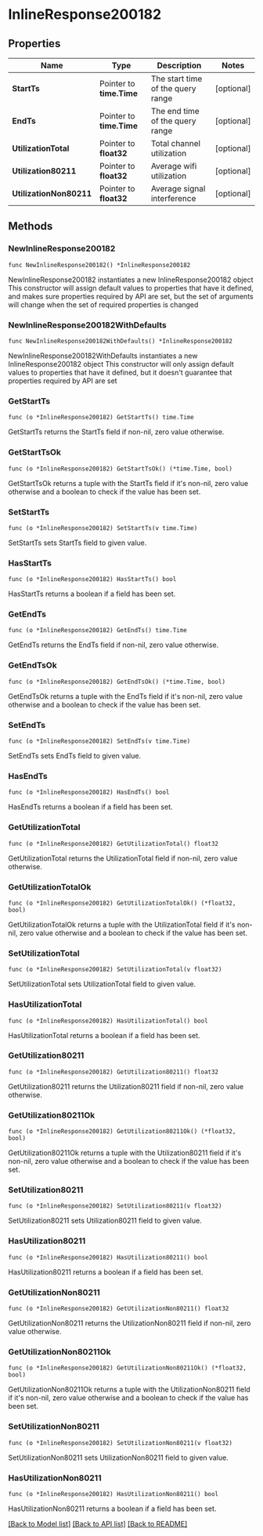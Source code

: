 # InlineResponse200182

## Properties

Name | Type | Description | Notes
------------ | ------------- | ------------- | -------------
**StartTs** | Pointer to **time.Time** | The start time of the query range | [optional] 
**EndTs** | Pointer to **time.Time** | The end time of the query range | [optional] 
**UtilizationTotal** | Pointer to **float32** | Total channel utilization | [optional] 
**Utilization80211** | Pointer to **float32** | Average wifi utilization | [optional] 
**UtilizationNon80211** | Pointer to **float32** | Average signal interference | [optional] 

## Methods

### NewInlineResponse200182

`func NewInlineResponse200182() *InlineResponse200182`

NewInlineResponse200182 instantiates a new InlineResponse200182 object
This constructor will assign default values to properties that have it defined,
and makes sure properties required by API are set, but the set of arguments
will change when the set of required properties is changed

### NewInlineResponse200182WithDefaults

`func NewInlineResponse200182WithDefaults() *InlineResponse200182`

NewInlineResponse200182WithDefaults instantiates a new InlineResponse200182 object
This constructor will only assign default values to properties that have it defined,
but it doesn't guarantee that properties required by API are set

### GetStartTs

`func (o *InlineResponse200182) GetStartTs() time.Time`

GetStartTs returns the StartTs field if non-nil, zero value otherwise.

### GetStartTsOk

`func (o *InlineResponse200182) GetStartTsOk() (*time.Time, bool)`

GetStartTsOk returns a tuple with the StartTs field if it's non-nil, zero value otherwise
and a boolean to check if the value has been set.

### SetStartTs

`func (o *InlineResponse200182) SetStartTs(v time.Time)`

SetStartTs sets StartTs field to given value.

### HasStartTs

`func (o *InlineResponse200182) HasStartTs() bool`

HasStartTs returns a boolean if a field has been set.

### GetEndTs

`func (o *InlineResponse200182) GetEndTs() time.Time`

GetEndTs returns the EndTs field if non-nil, zero value otherwise.

### GetEndTsOk

`func (o *InlineResponse200182) GetEndTsOk() (*time.Time, bool)`

GetEndTsOk returns a tuple with the EndTs field if it's non-nil, zero value otherwise
and a boolean to check if the value has been set.

### SetEndTs

`func (o *InlineResponse200182) SetEndTs(v time.Time)`

SetEndTs sets EndTs field to given value.

### HasEndTs

`func (o *InlineResponse200182) HasEndTs() bool`

HasEndTs returns a boolean if a field has been set.

### GetUtilizationTotal

`func (o *InlineResponse200182) GetUtilizationTotal() float32`

GetUtilizationTotal returns the UtilizationTotal field if non-nil, zero value otherwise.

### GetUtilizationTotalOk

`func (o *InlineResponse200182) GetUtilizationTotalOk() (*float32, bool)`

GetUtilizationTotalOk returns a tuple with the UtilizationTotal field if it's non-nil, zero value otherwise
and a boolean to check if the value has been set.

### SetUtilizationTotal

`func (o *InlineResponse200182) SetUtilizationTotal(v float32)`

SetUtilizationTotal sets UtilizationTotal field to given value.

### HasUtilizationTotal

`func (o *InlineResponse200182) HasUtilizationTotal() bool`

HasUtilizationTotal returns a boolean if a field has been set.

### GetUtilization80211

`func (o *InlineResponse200182) GetUtilization80211() float32`

GetUtilization80211 returns the Utilization80211 field if non-nil, zero value otherwise.

### GetUtilization80211Ok

`func (o *InlineResponse200182) GetUtilization80211Ok() (*float32, bool)`

GetUtilization80211Ok returns a tuple with the Utilization80211 field if it's non-nil, zero value otherwise
and a boolean to check if the value has been set.

### SetUtilization80211

`func (o *InlineResponse200182) SetUtilization80211(v float32)`

SetUtilization80211 sets Utilization80211 field to given value.

### HasUtilization80211

`func (o *InlineResponse200182) HasUtilization80211() bool`

HasUtilization80211 returns a boolean if a field has been set.

### GetUtilizationNon80211

`func (o *InlineResponse200182) GetUtilizationNon80211() float32`

GetUtilizationNon80211 returns the UtilizationNon80211 field if non-nil, zero value otherwise.

### GetUtilizationNon80211Ok

`func (o *InlineResponse200182) GetUtilizationNon80211Ok() (*float32, bool)`

GetUtilizationNon80211Ok returns a tuple with the UtilizationNon80211 field if it's non-nil, zero value otherwise
and a boolean to check if the value has been set.

### SetUtilizationNon80211

`func (o *InlineResponse200182) SetUtilizationNon80211(v float32)`

SetUtilizationNon80211 sets UtilizationNon80211 field to given value.

### HasUtilizationNon80211

`func (o *InlineResponse200182) HasUtilizationNon80211() bool`

HasUtilizationNon80211 returns a boolean if a field has been set.


[[Back to Model list]](../README.md#documentation-for-models) [[Back to API list]](../README.md#documentation-for-api-endpoints) [[Back to README]](../README.md)


